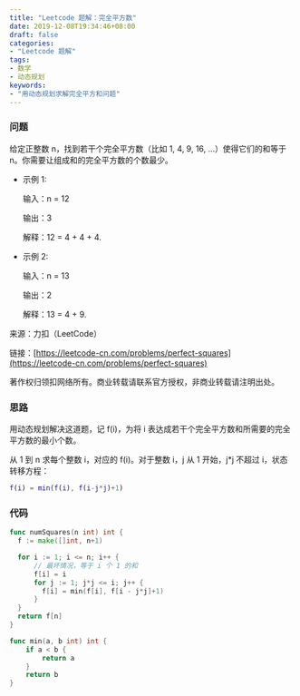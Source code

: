 ```yaml
---
title: "Leetcode 题解：完全平方数"
date: 2019-12-08T19:34:46+08:00
draft: false
categories:
- "Leetcode 题解"
tags:
- 数学
- 动态规划
keywords:
- "用动态规划求解完全平方和问题"
---
```


### 问题

给定正整数 n，找到若干个完全平方数（比如 1, 4, 9, 16, ...）使得它们的和等于 n。你需要让组成和的完全平方数的个数最少。

- 示例 1:
  
  输入：n = 12
  
  输出：3
  
  解释：12 = 4 + 4 + 4.

- 示例 2:
  
  输入：n = 13
  
  输出：2
  
  解释：13 = 4 + 9.
  
来源：力扣（LeetCode）

链接：[https://leetcode-cn.com/problems/perfect-squares](https://leetcode-cn.com/problems/perfect-squares)

著作权归领扣网络所有。商业转载请联系官方授权，非商业转载请注明出处。

### 思路

用动态规划解决这道题，记 f(i)，为将 i 表达成若干个完全平方数和所需要的完全平方数的最小个数。

从 1 到 n 求每个整数 i，对应的 f(i)。对于整数 i，j 从 1 开始，j*j 不超过 i，状态转移方程：

```matlab
f(i) = min(f(i), f(i-j*j)+1)
```

### 代码

```go
func numSquares(n int) int {
  f := make([]int, n+1)

  for i := 1; i <= n; i++ {
      // 最坏情况，等于 i 个 1 的和
      f[i] = i
      for j := 1; j*j <= i; j++ {
        f[i] = min(f[i], f[i - j*j]+1)
      }
  }
  return f[n]
}

func min(a, b int) int {
    if a < b {
        return a
    }
    return b
}
```
